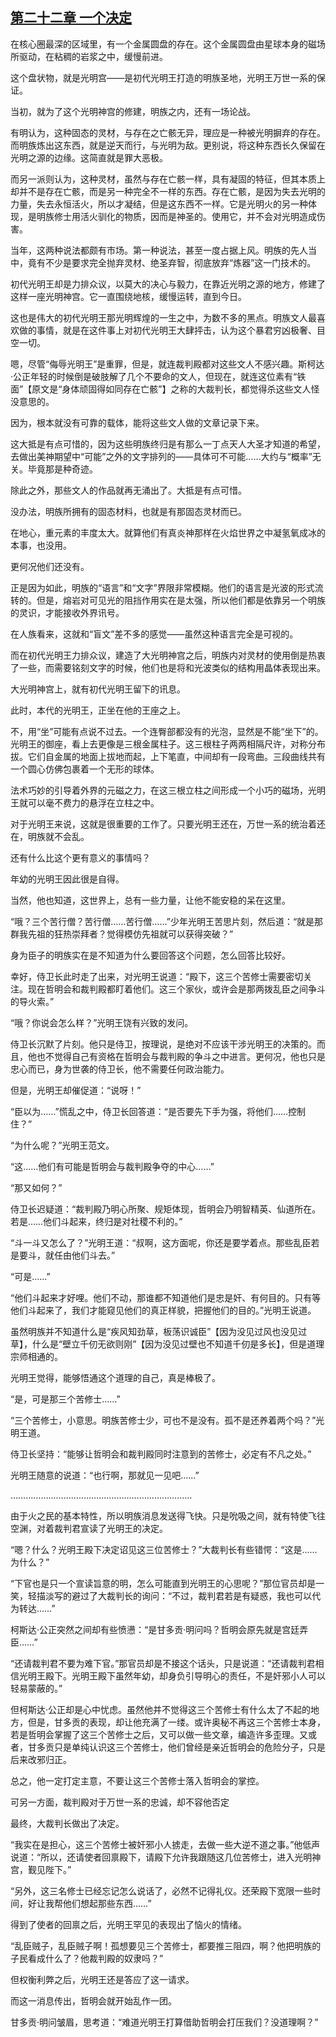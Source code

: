 ## [第二十二章 一个决定](https://www.xxbiquge.com/11_11207/9239481.html)


  在核心圈最深的区域里，有一个金属圆盘的存在。这个金属圆盘由星球本身的磁场所驱动，在粘稠的岩浆之中，缓慢前进。

  这个盘状物，就是光明宫——是初代光明王打造的明族圣地，光明王万世一系的保证。

  当初，就为了这个光明神宫的修建，明族之内，还有一场论战。

  有明认为，这种固态的灵材，与存在之亡骸无异，理应是一种被光明摒弃的存在。而明族炼出这东西，就是逆天而行，与光明为敌。更别说，将这种东西长久保留在光明之源的边缘。这简直就是罪大恶极。

  而另一派则认为，这种灵材，虽然与存在亡骸一样，具有凝固的特征，但其本质上却并不是存在亡骸，而是另一种完全不一样的东西。存在亡骸，是因为失去光明的力量，失去永恒活火，所以才凝结，但是这东西不一样。它是光明火的另一种体现，是明族修士用活火驯化的物质，因而是神圣的。使用它，并不会对光明造成伤害。

  当年，这两种说法都颇有市场。第一种说法，甚至一度占据上风。明族的先人当中，竟有不少是要求完全抛弃灵材、绝圣弃智，彻底放弃“炼器”这一门技术的。

  初代光明王却是力排众议，以莫大的决心与毅力，在靠近光明之源的地方，修建了这样一座光明神宫。它一直围绕地核，缓慢运转，直到今日。

  这也是伟大的初代光明王那光明辉煌的一生之中，为数不多的黑点。明族文人最喜欢做的事情，就是在这件事上对初代光明王大肆抨击，认为这个暴君穷凶极奢、目空一切。

  嗯，尽管“侮辱光明王”是重罪，但是，就连裁判殿都对这些文人不感兴趣。斯柯达·公正年轻的时候倒是破肢解了几个不要命的文人，但现在，就连这位素有“铁面”【原文是“身体顽固得如同存在亡骸”】之称的大裁判长，都觉得杀这些文人怪没意思的。

  因为，根本就没有可靠的载体，能将这些文人做的文章记录下来。

  这大抵是有点可惜的，因为这些明族终归是有那么一丁点天人大圣才知道的希望，去做出美神期望中“可能”之外的文字排列的——具体可不可能……大约与“概率”无关。毕竟那是种奇迹。

  除此之外，那些文人的作品就再无涌出了。大抵是有点可惜。

  没办法，明族所拥有的固态材料，也就是有那固态灵材而已。

  在地心，重元素的丰度太大。就算他们有真炎神那样在火焰世界之中凝氢氧成冰的本事，也没用。

  更何况他们还没有。

  正是因为如此，明族的“语言”和“文字”界限非常模糊。他们的语言是光波的形式流转的。但是，熔岩对可见光的阻挡作用实在是太强，所以他们都是依靠另一个明族的灵识，才能接收外界讯号。

  在人族看来，这就和“盲文”差不多的感觉——虽然这种语言完全是可视的。

  而在初代光明王力排众议，建造了大光明神宫之后，明族内对灵材的使用倒是热衷了一些，而需要铭刻文字的时候，他们也是将和光波类似的结构用晶体表现出来。

  大光明神宫上，就有初代光明王留下的讯息。

  此时，本代的光明王，正坐在他的王座之上。

  不，用“坐”可能有点说不过去。一个连臀部都没有的光泡，显然是不能“坐下”的。光明王的御座，看上去更像是三根金属柱子。这三根柱子两两相隔尺许，对称分布拔。它们自金属的地面上拔地而起，上下笔直，中间却有一段弯曲。三段曲线共有一个圆心仿佛包裹着一个无形的球体。

  法术巧妙的引导着外界的元磁之力，在这三根立柱之间形成一个小巧的磁场，光明王就可以毫不费力的悬浮在立柱之中。

  对于光明王来说，这就是很重要的工作了。只要光明王还在，万世一系的统治着还在，明族就不会乱。

  还有什么比这个更有意义的事情吗？

  年幼的光明王因此很是自得。

  当然，他也知道，这世界上，总有一些力量，让他不能安稳的呆在这里。

  “哦？三个苦行僧？苦行僧……苦行僧……”少年光明王苦思片刻，然后道：“就是那群我先祖的狂热崇拜者？觉得模仿先祖就可以获得突破？”

  身为臣子的明族实在是不知道为什么要回答这个问题，怎么回答比较好。

  幸好，侍卫长此时走了出来，对光明王说道：“殿下，这三个苦修士需要密切关注。现在哲明会和裁判殿都盯着他们。这三个家伙，或许会是那两拨乱臣之间争斗的导火索。”

  “哦？你说会怎么样？”光明王饶有兴致的发问。

  侍卫长沉默了片刻。他只是侍卫，按理说，是绝对不应该干涉光明王的决策的。而且，他也不觉得自己有资格在哲明会与裁判殿的争斗之中进言。更何况，他也只是忠心而已，身为世袭的侍卫长，他不需要任何政治能力。

  但是，光明王却催促道：“说呀！”

  “臣以为……”慌乱之中，侍卫长回答道：“是否要先下手为强，将他们……控制住？”

  “为什么呢？”光明王范文。

  “这……他们有可能是哲明会与裁判殿争夺的中心……”

  “那又如何？”

  侍卫长迟疑道：“裁判殿乃明心所聚、规矩体现，哲明会乃明智精英、仙道所在。若是……他们斗起来，终归是对社稷不利的。”

  “斗一斗又怎么了？”光明王道：“叔啊，这方面呢，你还是要学着点。那些乱臣若是要斗，就任由他们斗去。”

  “可是……”

  “他们斗起来才好哩。他们不动，那谁都不知道他们是忠是奸、有何目的。只有等他们斗起来了，我们才能窥见他们的真正样貌，把握他们的目的。”光明王说道。

  虽然明族并不知道什么是“疾风知劲草，板荡识诚臣”【因为没见过风也没见过草】，什么是“壁立千仞无欲则刚”【因为没见过壁也不知道千仞是多长】，但是道理宗师相通的。

  光明王觉得，能够悟通这个道理的自己，真是棒极了。

  “是，可是那三个苦修士……”

  “三个苦修士，小意思。明族苦修士少，可也不是没有。孤不是还养着两个吗？”光明王道。

  侍卫长坚持：“能够让哲明会和裁判殿同时注意到的苦修士，必定有不凡之处。”

  光明王随意的说道：“也行啊，那就见一见吧……”

  ………………………………………………………………

  由于火之民的基本特性，所以明族消息发送得飞快。只是吮吸之间，就有特使飞往空渊，对着裁判君宣读了光明王的决定。

  “嗯？什么？光明王殿下决定诏见这三位苦修士？”大裁判长有些错愕：“这是……为什么？”

  “下官也是只一个宣读旨意的明，怎么可能直到光明王的心思呢？”那位官员却是一笑，轻描淡写的避过了大裁判长的询问：“不过，裁判君若是有疑惑，我也可以代为转达……”

  柯斯达·公正突然之间却有些愤懑：“是甘多贡·明问吗？哲明会原先就是宫廷弄臣……”

  “还请裁判君不要为难下官。”那官员却是不接这个话头，只是说道：“还请裁判君相信光明王殿下。光明王殿下虽然年幼，却身负引导明心的责任，不是奸邪小人可以轻易蒙蔽的。”

  但柯斯达·公正却是心中忧虑。虽然他并不觉得这三个苦修士有什么太了不起的地方，但是，甘多贡的表现，却让他充满了一缕。或许奥秘不再这三个苦修士本身，若是哲明会掌握了这三个苦修士之后，又可以做一些文章，编造许多歪理。又或者，甘多贡只是单纯认识这三个苦修士，他们曾经是亲近哲明会的危险分子，只是后来改邪归正。

  总之，他一定打定主意，不要让这三个苦修士落入哲明会的掌控。

  可另一方面，裁判殿对于万世一系的忠诚，却不容他否定

  最终，大裁判长做出了决定。

  “我实在是担心，这三个苦修士被奸邪小人掳走，去做一些大逆不道之事。”他低声说道：“所以，还请使者回禀殿下，请殿下允许我跟随这几位苦修士，进入光明神宫，觐见陛下。”

  “另外，这三名修士已经忘记怎么说话了，必然不记得礼仪。还荣殿下宽限一些时间，好让我帮他们想起那些东西……”

  得到了使者的回禀之后，光明王罕见的表现出了恼火的情绪。

  “乱臣贼子，乱臣贼子啊！孤想要见三个苦修士，都要推三阻四，啊？他把明族的子民看成什么了？他裁判殿的奴隶吗？”

  但权衡利弊之后，光明王还是答应了这一请求。

  而这一消息传出，哲明会就开始乱作一团。

  甘多贡·明问皱眉，思考道：“难道光明王打算借助哲明会打压我们？没道理啊？”
